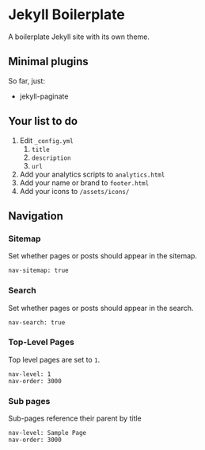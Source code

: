 # Jekyll Boilerplate

A boilerplate Jekyll site with its own theme.

## Minimal plugins

So far, just:

- jekyll-paginate

## Your list to do

1. Edit `_config.yml`
   1. `title`
   2. `description`
   3. `url`
2. Add your analytics scripts to `analytics.html`
3. Add your name or brand to `footer.html`
4. Add your icons to `/assets/icons/`

## Navigation

### Sitemap

Set whether pages or posts should appear in the sitemap.

    nav-sitemap: true

### Search

Set whether pages or posts should appear in the search.

    nav-search: true

### Top-Level Pages

Top level pages are set to `1`.

    nav-level: 1
    nav-order: 3000

### Sub pages

Sub-pages reference their parent by title

    nav-level: Sample Page
    nav-order: 3000